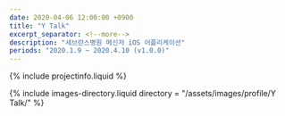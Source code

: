 ```yaml
---
date: 2020-04-06 12:00:00 +0900
title: "Y Talk"
excerpt_separator: <!--more-->
description: "세브란스병원 메신저 iOS 어플리케이션"
periods: "2020.1.9 ~ 2020.4.10 (v1.0.0)"
---
```


{% include projectinfo.liquid %}

<!--more-->

{% include images-directory.liquid directory = "/assets/images/profile/Y Talk/" %}